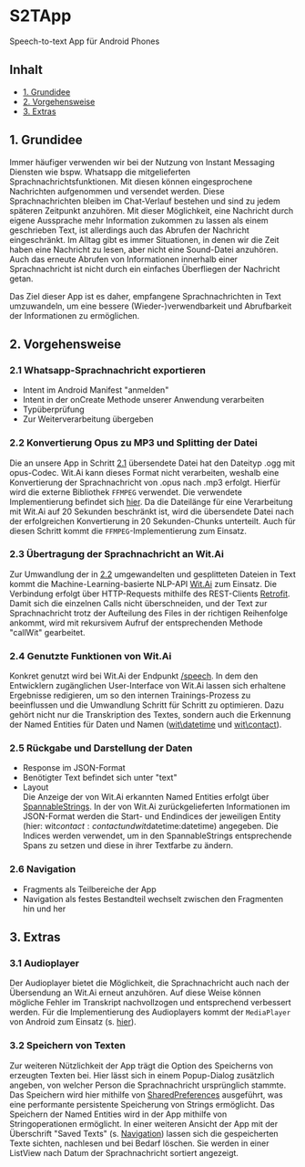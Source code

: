 # S2TApp

Speech-to-text App für Android Phones

## Inhalt
- [1. Grundidee](#1-grundidee)
- [2. Vorgehensweise](#2-vorgehensweise)
- [3. Extras](#3-extras)


## 1. Grundidee
Immer häufiger verwenden wir bei der Nutzung von Instant Messaging Diensten wie bspw. Whatsapp die mitgelieferten Sprachnachrichtsfunktionen. Mit diesen können eingesprochene Nachrichten aufgenommen und versendet werden. Diese Sprachnachrichten bleiben im Chat-Verlauf bestehen und sind zu jedem späteren Zeitpunkt anzuhören.
Mit dieser Möglichkeit, eine Nachricht durch eigene Aussprache mehr Information zukommen zu lassen als einem geschrieben Text, ist allerdings auch das Abrufen der Nachricht eingeschränkt. Im Alltag gibt es immer Situationen, in denen wir die Zeit haben eine Nachricht zu lesen, aber nicht eine Sound-Datei anzuhören. Auch das erneute Abrufen von Informationen innerhalb einer Sprachnachricht ist nicht durch ein einfaches Überfliegen der Nachricht getan.

Das Ziel dieser App ist es daher, empfangene Sprachnachrichten in Text umzuwandeln, um eine bessere (Wieder-)verwendbarkeit und Abrufbarkeit der Informationen zu ermöglichen.

## 2. Vorgehensweise

### 2.1 Whatsapp-Sprachnachricht exportieren
- Intent im Android Manifest "anmelden"
- Intent in der onCreate Methode unserer Anwendung verarbeiten
- Typüberprüfung
- Zur Weiterverarbeitung übergeben

### 2.2 Konvertierung Opus zu MP3 und Splitting der Datei
Die an unsere App in Schritt [2.1](#21-whatsapp-sprachnachricht-exportieren) übersendete Datei hat den Dateityp .ogg mit opus-Codec.
Wit.Ai kann dieses Format nicht verarbeiten, weshalb eine Konvertierung der Sprachnachricht von .opus nach .mp3 erfolgt.
Hierfür wird die externe Bibliothek `FFMPEG` verwendet. Die verwendete Implementierung befindet sich [hier](https://github.com/bravobit/FFmpeg-Android).
Da die Dateilänge für eine Verarbeitung mit Wit.Ai auf 20 Sekunden beschränkt ist, wird die übersendete Datei nach der erfolgreichen Konvertierung in 20 Sekunden-Chunks unterteilt.
Auch für diesen Schritt kommt die `FFMPEG`-Implementierung zum Einsatz.

### 2.3 Übertragung der Sprachnachricht an Wit.Ai
Zur Umwandlung der in [2.2](#22-konvertierung-opus-zu-mp3-und-splitting-der-datei) umgewandelten und gesplitteten Dateien in Text kommt die Machine-Learning-basierte NLP-API [Wit.Ai](https://wit.ai/) zum Einsatz.
Die Verbindung erfolgt über HTTP-Requests mithilfe des REST-Clients [Retrofit](https://square.github.io/retrofit/).
Damit sich die einzelnen Calls nicht überschneiden, und der Text zur Sprachnachricht trotz der Aufteilung des Files in der richtigen Reihenfolge ankommt, wird mit rekursivem Aufruf der entsprechenden Methode "callWit" gearbeitet.

### 2.4 Genutzte Funktionen von Wit.Ai
Konkret genutzt wird bei Wit.Ai der Endpunkt [/speech](https://wit.ai/docs/http/20200513#post__speech_link).
In dem den Entwicklern zugänglichen User-Interface von Wit.Ai lassen sich erhaltene Ergebnisse redigieren, um so den internen Trainings-Prozess zu beeinflussen und die Umwandlung Schritt für Schritt zu optimieren.
Dazu gehört nicht nur die Transkription des Textes, sondern auch die Erkennung der Named Entities für Daten und Namen ([wit\datetime](https://wit.ai/docs/built-in-entities/20200513/#wit_datetime) und [wit\contact](https://wit.ai/docs/built-in-entities/20200513/#wit_contact)).

### 2.5 Rückgabe und Darstellung der Daten
- Response im JSON-Format
- Benötigter Text befindet sich unter "text"
- Layout<br />
Die Anzeige der von Wit.Ai erkannten Named Entities erfolgt über [SpannableStrings](https://developer.android.com/reference/android/text/SpannableString).
In der von Wit.Ai zurückgelieferten Informationen im JSON-Format werden die Start- und Endindices der jeweiligen Entity (hier: wit$contact:contact und wit$datetime:datetime) angegeben. Die Indices
werden verwendet, um in den SpannableStrings entsprechende Spans zu setzen und diese in ihrer Textfarbe zu ändern.

### 2.6 Navigation
- Fragments als Teilbereiche der App
- Navigation als festes Bestandteil wechselt zwischen den Fragmenten hin und her

## 3. Extras

### 3.1 Audioplayer
Der Audioplayer bietet die Möglichkeit, die Sprachnachricht auch nach der Übersendung an Wit.Ai erneut anzuhören.
Auf diese Weise können mögliche Fehler im Transkript nachvollzogen und entsprechend verbessert werden.
Für die Implementierung des Audioplayers kommt der `MediaPlayer` von Android zum Einsatz (s. [hier](https://developer.android.com/guide/topics/media/mediaplayer)).

### 3.2 Speichern von Texten
Zur weiteren Nützlichkeit der App trägt die Option des Speicherns von erzeugten Texten bei. Hier lässt sich in einem Popup-Dialog zusätzlich angeben, von welcher Person die Sprachnachricht ursprünglich stammte. 
Das Speichern wird hier mithilfe von [SharedPreferences](https://developer.android.com/reference/android/content/SharedPreferences) ausgeführt, was eine performante persistente Speicherung von Strings ermöglicht. Das Speichern der Named Entities wird in der App mithilfe von Stringoperationen ermöglicht.
In einer weiteren Ansicht der App mit der Überschrift "Saved Texts" (s. [Navigation](#26-navigation)) lassen sich die gespeicherten Texte sichten, nachlesen und bei Bedarf löschen. Sie werden in einer ListView nach Datum der Sprachnachricht sortiert angezeigt. 
